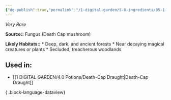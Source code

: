 ```yaml
---
{"dg-publish":true,"permalink":"/1-digital-garden/5-0-ingredients/05-1-plants/death-cap-mushroom/","tags":["ingredient","rare"]}
---
```


*Very Rare*

**Source::** Fungus (Death Cap mushroom)

**Likely Habitats::** * Deep, dark, and ancient forests * Near decaying magical creatures or plants * Secluded, treacherous woodlands

## Used in:

- [[1 DIGITAL GARDEN/4.0 Potions/Death-Cap Draught\|Death-Cap Draught]]

{ .block-language-dataview}

